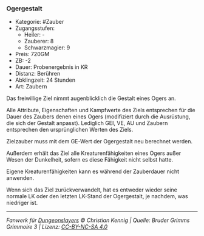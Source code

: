 ### Ogergestalt

- Kategorie: #Zauber
- Zugangsstufen:
  - Heiler: -
  - Zauberer: 8
  - Schwarzmagier: 9
- Preis: 720GM
- ZB: -2
- Dauer: Probenergebnis in KR
- Distanz: Berühren
- Abklingzeit: 24 Stunden
- Art: Zaubern



Das freiwillige Ziel nimmt augenblicklich die Gestalt eines Ogers an.

Alle Attribute, Eigenschaften und Kampfwerte des Ziels entsprechen für die Dauer des Zaubers denen eines Ogers (modifiziert durch die Ausrüstung, die sich der Gestalt anpasst). Lediglich GEI, VE, AU und Zaubern entsprechen den ursprünglichen Werten des Ziels.

Zielzauber muss mit dem GE-Wert der Ogergestalt neu berechnet werden.

Außerdem erhält das Ziel alle Kreaturenfähigkeiten eines Ogers außer Wesen der Dunkelheit, sofern es diese Fähigkeit nicht selbst hatte.

Eigene Kreaturenfähigkeiten kann es während der Zauberdauer nicht anwenden.

Wenn sich das Ziel zurückverwandelt, hat es entweder wieder seine normale LK oder den letzten LK-Stand der Ogergestalt, je nachdem, was niedriger ist.

---

_Fanwerk für [Dungeonslayers](https://www.dungeonslayers.net/) © Christian Kennig | Quelle: Bruder Grimms Grimmoire 3 | Lizenz: [CC-BY-NC-SA 4.0](https://creativecommons.org/licenses/by-nc-sa/4.0/deed.de)_
